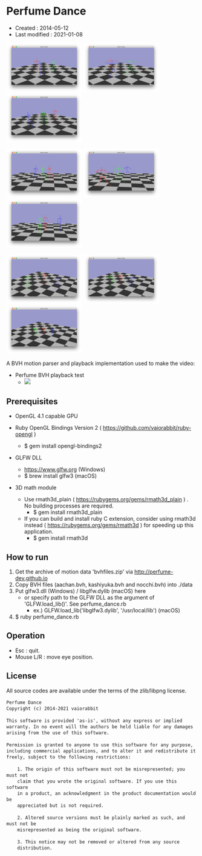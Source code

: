 # Perfume Dance #

*   Created : 2014-05-12
*   Last modified : 2021-01-08

<img src="https://raw.githubusercontent.com/vaiorabbit/perfume_dance/master/doc/perfume_dance_00.png" width="200"> <img src="https://raw.githubusercontent.com/vaiorabbit/perfume_dance/master/doc/perfume_dance_01.png" width="200"> <img src="https://raw.githubusercontent.com/vaiorabbit/perfume_dance/master/doc/perfume_dance_02.png" width="200">

<img src="https://raw.githubusercontent.com/vaiorabbit/perfume_dance/master/doc/perfume_dance_03.png" width="200"> <img src="https://raw.githubusercontent.com/vaiorabbit/perfume_dance/master/doc/perfume_dance_04.png" width="200"> <img src="https://raw.githubusercontent.com/vaiorabbit/perfume_dance/master/doc/perfume_dance_05.png" width="200">

<img src="https://raw.githubusercontent.com/vaiorabbit/perfume_dance/master/doc/perfume_dance_06.png" width="200"> <img src="https://raw.githubusercontent.com/vaiorabbit/perfume_dance/master/doc/perfume_dance_07.png" width="200"> <img src="https://raw.githubusercontent.com/vaiorabbit/perfume_dance/master/doc/perfume_dance_08.png" width="200">


A BVH motion parser and playback implementation used to make the video:

* Perfume BVH playback test
  * [![](http://img.youtube.com/vi/byxKHVvCwt0/mqdefault.jpg)](https://www.youtube.com/watch?v=byxKHVvCwt0a)


## Prerequisites ##

*   OpenGL 4.1 capable GPU

*   Ruby OpenGL Bindings Version 2 ( https://github.com/vaiorabbit/ruby-opengl )
    *   $ gem install opengl-bindings2

*   GLFW DLL
    *   https://www.glfw.org (Windows)
    *   $ brew install glfw3 (macOS)

*   3D math module
    *   Use rmath3d_plain ( https://rubygems.org/gems/rmath3d_plain ) . No building processes are required.
        *   $ gem install rmath3d_plain
    *   If you can build and install ruby C extension, consider using rmath3d instead ( https://rubygems.org/gems/rmath3d ) for speeding up this application.
        *   $ gem install rmath3d

## How to run ##

1.  Get the archive of motion data 'bvhfiles.zip' via http://perfume-dev.github.io
2.  Copy BVH files (aachan.bvh, kashiyuka.bvh and nocchi.bvh) into ./data
3.  Put glfw3.dll (Windows) / libglfw.dylib (macOS) here
    *   or specify path to the GLFW DLL as the argument of 'GLFW.load_lib()'. See perfume_dance.rb
        *   ex.) GLFW.load_lib('libglfw3.dylib', '/usr/local/lib')  (macOS)
4.  $ ruby perfume_dance.rb


## Operation ##

*   Esc       : quit.
*   Mouse L/R : move eye position.


## License ##

All source codes are available under the terms of the zlib/libpng license.

    Perfume Dance
    Copyright (c) 2014-2021 vaiorabbit

    This software is provided 'as-is', without any express or implied
    warranty. In no event will the authors be held liable for any damages
    arising from the use of this software.

    Permission is granted to anyone to use this software for any purpose,
    including commercial applications, and to alter it and redistribute it
    freely, subject to the following restrictions:

        1. The origin of this software must not be misrepresented; you must not
        claim that you wrote the original software. If you use this software
        in a product, an acknowledgment in the product documentation would be
        appreciated but is not required.

        2. Altered source versions must be plainly marked as such, and must not be
        misrepresented as being the original software.

        3. This notice may not be removed or altered from any source
        distribution.
